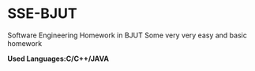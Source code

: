 # SSE-BJUT
Software Engineering Homework in BJUT
Some very very easy and basic homework 

**Used Languages:C/C++/JAVA**
